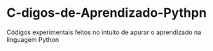 # C-digos-de-Aprendizado-Pythpn
Códigos experimentais feitos no intuito de apurar o aprendizado na linguagem Python

